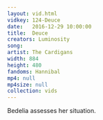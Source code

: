 ```yaml
---
layout: vid.html
vidkey: 124-Deuce
date:   2016-12-29 10:00:00
title:  Deuce
creators: Luminosity
song: 
artist: The Cardigans
width: 884
height: 480
fandoms: Hannibal
mp4: null
mp4size: null
collection: vids
---
```


  <div>
  Bedelia assesses her situation.
  </div>
  